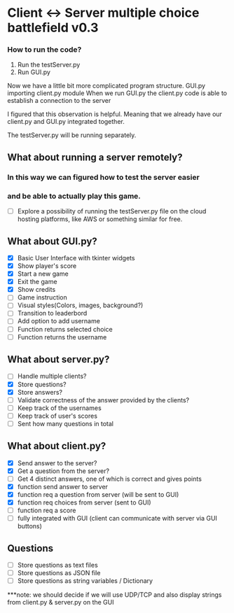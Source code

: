 # Client <-> Server multiple choice battlefield v0.3

### How to run the code?
1. Run the testServer.py
2. Run GUI.py

Now we have a little bit more complicated program structure.
GUI.py importing client.py module
When we run GUI.py the client.py code is able to establish 
a connection to the server

I figured that this observation is helpful. Meaning that we already have
our client.py and GUI.py integrated together.

The testServer.py will be running separately.

## What about running a server remotely?
### In this way we can figured how to test the server easier
### and be able to actually play this game.
- [ ] Explore a possibility of running the testServer.py file on the 
cloud hosting platforms, like AWS or something similar for free.


## What about GUI.py?
- [x] Basic User Interface with tkinter widgets
- [x] Show player's score
- [x] Start a new game
- [x] Exit the game
- [x] Show credits
- [ ] Game instruction 
- [ ] Visual styles(Colors, images, background?)
- [ ] Transition to leaderbord
- [ ] Add option to add username
- [ ] Function returns selected choice
- [ ] Function returns the username

## What about server.py?
- [ ] Handle multiple clients?
- [x] Store questions?
- [x] Store answers?
- [ ] Validate correctness of the answer provided by the clients?
- [ ] Keep track of the usernames
- [ ] Keep track of user's scores
- [ ] Sent how many questions in total

## What about client.py?
- [x] Send answer to the server?
- [x] Get a question from the server?
- [ ] Get 4 distinct answers, one of which is correct and gives points
- [x] function send answer to server
- [x] function req a question from server (will be sent to GUI)
- [x] function req choices from server (sent to GUI)
- [ ] function req a score
- [ ] fully integrated with GUI (client can communicate with server via GUI buttons)

## Questions
- [ ] Store questions as text files
- [ ] Store questions as JSON file
- [ ] Store questions as string variables / Dictionary

***note: we should decide if we will use UDP/TCP and also display strings from client.py & server.py on the GUI

